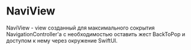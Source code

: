 # NaviView

NaviView - view созданный для максимального сокрытия NavigationController'a с необходимостью оставить жест BackToPop и доступом к нему через окружение SwiftUI.
